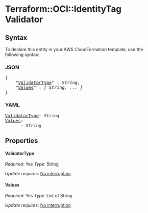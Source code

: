 # Terraform::OCI::IdentityTag Validator

## Syntax

To declare this entity in your AWS CloudFormation template, use the following syntax:

### JSON

<pre>
{
    "<a href="#validatortype" title="ValidatorType">ValidatorType</a>" : <i>String</i>,
    "<a href="#values" title="Values">Values</a>" : <i>[ String, ... ]</i>
}
</pre>

### YAML

<pre>
<a href="#validatortype" title="ValidatorType">ValidatorType</a>: <i>String</i>
<a href="#values" title="Values">Values</a>: <i>
      - String</i>
</pre>

## Properties

#### ValidatorType

_Required_: Yes
_Type_: String

_Update requires_: [No interruption](https://docs.aws.amazon.com/AWSCloudFormation/latest/UserGuide/using-cfn-updating-stacks-update-behaviors.html#update-no-interrupt)

#### Values

_Required_: Yes
_Type_: List of String

_Update requires_: [No interruption](https://docs.aws.amazon.com/AWSCloudFormation/latest/UserGuide/using-cfn-updating-stacks-update-behaviors.html#update-no-interrupt)

